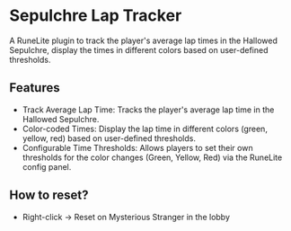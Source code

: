 # Sepulchre Lap Tracker
A RuneLite plugin to track the player's average lap times in the Hallowed Sepulchre, display the times in different colors based on user-defined thresholds.


## Features
- Track Average Lap Time: Tracks the player's average lap time in the Hallowed Sepulchre.
- Color-coded Times: Display the lap time in different colors (green, yellow, red) based on user-defined thresholds.
- Configurable Time Thresholds: Allows players to set their own thresholds for the color changes (Green, Yellow, Red) via the RuneLite config panel.

## How to reset?
- Right-click -> Reset on Mysterious Stranger in the lobby